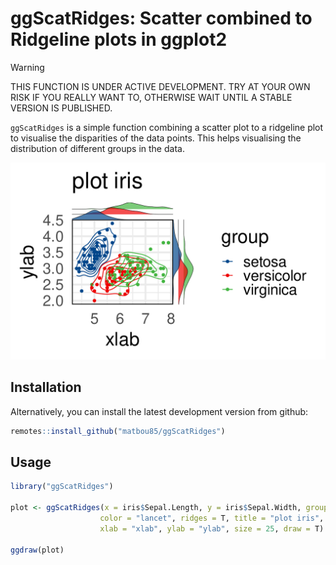 

# ggScatRidges: Scatter combined to Ridgeline plots in ggplot2

> [!WARNING] 
> THIS FUNCTION IS UNDER ACTIVE DEVELOPMENT. TRY AT YOUR OWN RISK IF YOU REALLY WANT TO, OTHERWISE WAIT UNTIL A STABLE VERSION IS PUBLISHED.


`ggScatRidges` is a simple function combining a scatter plot to a ridgeline plot to visualise the disparities of the data points. This helps visualising the distribution of different groups in the data.

![An example of a plot that this package generates](misc/img/Rplot01.svg)

## Installation

<!-- remove this when released to CRAN

Please install the stable release from CRAN:

``` r
install.packages("ggScatRidges")
```

-->


Alternatively, you can install the latest development version from github:

``` r
remotes::install_github("matbou85/ggScatRidges")
```

## Usage

``` r
library("ggScatRidges")

plot <- ggScatRidges(x = iris$Sepal.Length, y = iris$Sepal.Width, group= iris$Species,
                    color = "lancet", ridges = T, title = "plot iris",
                    xlab = "xlab", ylab = "ylab", size = 25, draw = T)

ggdraw(plot)
```
